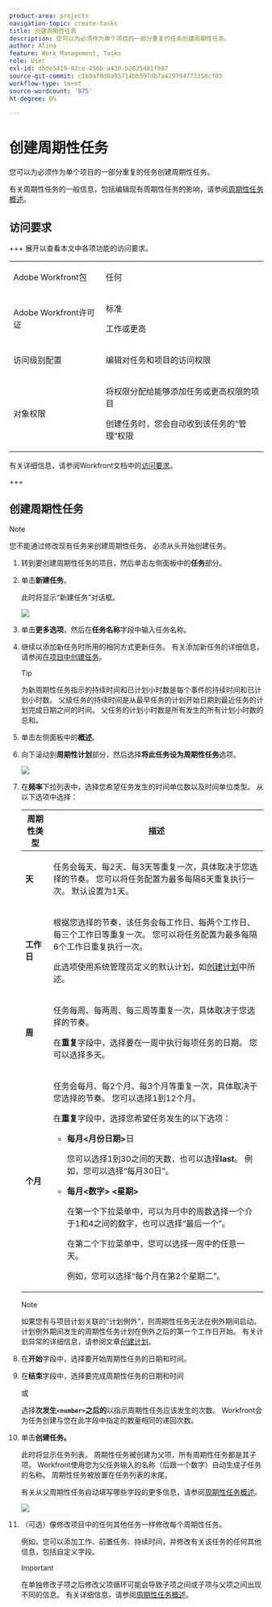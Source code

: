 ```yaml
---
product-area: projects
navigation-topic: create-tasks
title: 创建周期性任务
description: 您可以为必须作为单个项目的一部分重复的任务创建周期性任务。
author: Alina
feature: Work Management, Tasks
role: User
exl-id: dbde5419-02ce-456b-a430-b2825d81fb87
source-git-commit: c1b8af0d8a95714bb597db7a429794773358cf05
workflow-type: tm+mt
source-wordcount: '875'
ht-degree: 0%

---
```


# 创建周期性任务

<!--Audited: 01/2024-->

您可以为必须作为单个项目的一部分重复的任务创建周期性任务。

有关周期性任务的一般信息，包括编辑现有周期性任务的影响，请参阅[周期性任务概述](../../../manage-work/tasks/manage-tasks/recurring-tasks-overview.md)。

## 访问要求

+++ 展开以查看本文中各项功能的访问要求。

<table style="table-layout:auto"> 
 <col> 
 <col> 
 <tbody> 
  <tr> 
   <td role="rowheader">Adobe Workfront包</td> 
   <td> <p>任何</p> </td> 
  </tr> 
  <tr> 
   <td role="rowheader">Adobe Workfront许可证</td> 
   <td> <p>标准</p> 
   <p>工作或更高</p> </td> 
  </tr> 
  <tr> 
   <td role="rowheader">访问级别配置</td> 
   <td> <p>编辑对任务和项目的访问权限</p> </td> 
  </tr> 
  <tr> 
   <td role="rowheader">对象权限</td> 
   <td> <p>将权限分配给能够添加任务或更高权限的项目</p> 
   <p>创建任务时，您会自动收到该任务的“管理”权限</p> 
    </td> 
  </tr> 
 </tbody> 
</table>

有关详细信息，请参阅Workfront文档中的[访问要求](/help/quicksilver/administration-and-setup/add-users/access-levels-and-object-permissions/access-level-requirements-in-documentation.md)。

+++

<!--Old:

<table style="table-layout:auto"> 
 <col> 
 <col> 
 <tbody> 
  <tr> 
   <td role="rowheader">Adobe Workfront plan*</td> 
   <td> <p>Any</p> </td> 
  </tr> 
  <tr> 
   <td role="rowheader">Adobe Workfront license*</td> 
   <td> <p>New: Standard</p> 
   <p>Current: Work or higher</p> </td> 
  </tr> 
  <tr> 
   <td role="rowheader">Access level configurations*</td> 
   <td> <p>Edit access to Tasks and Projects</p> </td> 
  </tr> 
  <tr> 
   <td role="rowheader">Object permissions</td> 
   <td> <p>Contribute permissions to the project with ability to Add Tasks or higher</p> 
   <p>When you create a task you automatically receive Manage permissions to the task</p> 
   <p> For information about task permissions, see <a href="../../../workfront-basics/grant-and-request-access-to-objects/share-a-task.md" class="MCXref xref">Share a task </a>.</p>  </td> 
  </tr> 
 </tbody> 
</table>

&#42;To find out what plan, license type, or access you have, contact your Workfront administrator. For more information about access requirements, see [Access requirements in Workfront documentation](/help/quicksilver/administration-and-setup/add-users/access-levels-and-object-permissions/access-level-requirements-in-documentation.md). -->

## 创建周期性任务

>[!NOTE]
>
>您不能通过修改现有任务来创建周期性任务。 必须从头开始创建任务。

1. 转到要创建周期性任务的项目，然后单击左侧面板中的&#x200B;**任务**&#x200B;部分。
1. 单击&#x200B;**新建任务**。

   此时将显示“新建任务”对话框。

   ![](assets/nwe-create-task-small-screen-350x272.png)

1. 单击&#x200B;**更多选项**，然后在&#x200B;**任务名称**&#x200B;字段中输入任务名称。
1. 继续以添加新任务时所用的相同方式更新任务。 有关添加新任务的详细信息，请参阅[在项目中创建任务](../../../manage-work/tasks/create-tasks/create-tasks-in-project.md)。

   >[!TIP]
   >
   >   为新周期性任务指示的持续时间和已计划小时数是每个事件的持续时间和已计划小时数。 父级任务的持续时间是从最早任务的计划开始日期到最近任务的计划完成日期之间的时间。 父任务的计划小时数是所有发生的所有计划小时数的总和。

1. 单击左侧面板中的&#x200B;**概述**。
1. 向下滚动到&#x200B;**周期性计划**&#x200B;部分，然后选择&#x200B;**将此任务设为周期性任务**&#x200B;选项。

   ![](assets/recurrence-schedule-section-new-recurring-tasks-nwe-350x351.png)

1. 在&#x200B;**频率**&#x200B;下拉列表中，选择您希望任务发生的时间单位数以及时间单位类型。 从以下选项中选择：

   <table style="table-layout:auto"> 
    <col> 
    <col> 
    <thead> 
     <tr> 
      <th>周期性类型</th> 
      <th>描述</th> 
     </tr> 
    </thead> 
    <tbody> 
     <tr> 
      <td role="rowheader"><strong>天</strong> </td> 
      <td> <p>任务会每天、每2天、每3天等重复一次，具体取决于您选择的节奏。 您可以将任务配置为最多每隔6天重复执行一次。 默认设置为1天。 </p> </td> 
     </tr> 
     <tr> 
      <td role="rowheader"><strong>工作日</strong> </td> 
      <td> <p> 根据您选择的节奏，该任务会每工作日、每两个工作日、每三个工作日等重复一次。 您可以将任务配置为最多每隔6个工作日重复执行一次。</p> <p>此选项使用系统管理员定义的默认计划，如<a href="../../../administration-and-setup/set-up-workfront/configure-timesheets-schedules/create-schedules.md" class="MCXref xref">创建计划</a>中所述。</p> </td> 
     </tr> 
     <tr> 
      <td role="rowheader"><strong>周</strong> </td> 
      <td> <p> 任务每周、每两周、每三周等重复一次，具体取决于您选择的节奏。</p> <p>在<strong>重复</strong>字段中，选择要在一周中执行每项任务的日期。 您可以选择多天。 </p> </td> 
     </tr> 
     <tr> 
      <td role="rowheader"><strong>个月</strong> </td> 
      <td> <p>任务会每月、每2个月、每3个月等重复一次，具体取决于您选择的节奏。 您可以选择1到12个月。 </p> <p>在<strong>重复</strong>字段中，选择您希望任务发生的以下选项：</p> 
       <ul> 
        <li> <p><strong>每月&lt;月份日期&gt;</strong>日 </p> <p>您可以选择1到30之间的天数，也可以选择<strong>last</strong>。 例如，您可以选择“每月30日”。 </p> </li> 
        <li> <p><strong>每月&lt;数字&gt; &lt;星期&gt;</strong> </p> <p>在第一个下拉菜单中，可以为月中的周数选择一个介于1和4之间的数字，也可以选择“最后一个”。 </p> <p>在第二个下拉菜单中，您可以选择一周中的任意一天。 </p> <p>例如，您可以选择“每个月在第2个星期二”。 </p> </li> 
       </ul> </td> 
     </tr> 
    </tbody> 
   </table>

   >[!NOTE]
   >
   >如果您有与项目计划关联的“计划例外”，则周期性任务无法在例外期间启动。 计划例外期间发生的周期性任务计划在例外之后的第一个工作日开始。 有关计划异常的详细信息，请参阅文章[创建计划](../../../administration-and-setup/set-up-workfront/configure-timesheets-schedules/create-schedules.md)。

1. 在&#x200B;**开始**&#x200B;字段中，选择要开始周期性任务的日期和时间。
1. 在&#x200B;**结束**&#x200B;字段中，选择要完成周期性任务的日期和时间

   或

   选择&#x200B;**次发生`<number>`之后的**&#x200B;以指示周期性任务应该发生的次数。 Workfront会为任务创建与您在此字段中指定的数量相同的递回次数。

1. 单击&#x200B;**创建任务。**

   此时将显示任务列表。 周期性任务被创建为父项，所有周期性任务都是其子项。 Workfront使用您为父任务输入的名称（后跟一个数字）自动生成子任务的名称。 周期性任务被放置在任务列表的末尾。

   有关从父周期性任务自动填写哪些字段的更多信息，请参阅[周期性任务概述](../../../manage-work/tasks/manage-tasks/recurring-tasks-overview.md)。

   ![](assets/recurring-tasks-in-task-list-nwe-350x87.png)

1. （可选）像修改项目中的任何其他任务一样修改每个周期性任务。

   例如，您可以添加工作、前置任务、持续时间，并修改有关该任务的任何其他信息，包括自定义字段。

   >[!IMPORTANT]
   >
   >在单独修改子项之后修改父项循环可能会导致子项之间或子项与父项之间出现不同的信息。 有关详细信息，请参阅[周期性任务概述](../../../manage-work/tasks/manage-tasks/recurring-tasks-overview.md)。
